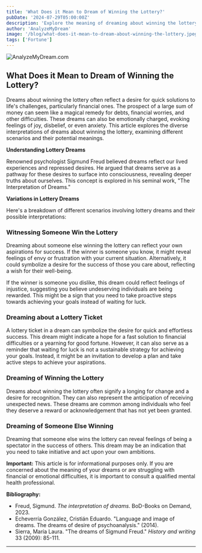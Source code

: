```yaml
---
title: 'What Does it Mean to Dream of Winning the Lottery?'
pubDate: '2024-07-29T05:00:00Z'
description: 'Explore the meaning of dreaming about winning the lottery and how these dreams can reflect your desires, emotions, and expectations in life.'
author: 'AnalyzeMyDream'
image: '/blog/what-does-it-mean-to-dream-about-winning-the-lottery.jpeg'
tags: ['Fortune']
---
```


![AnalyzeMyDream.com](/blog/what-does-it-mean-to-dream-about-winning-the-lottery.jpeg)

## What Does it Mean to Dream of Winning the Lottery?

Dreams about winning the lottery often reflect a desire for quick solutions to life's challenges, particularly financial ones. The prospect of a large sum of money can seem like a magical remedy for debts, financial worries, and other difficulties. These dreams can also be emotionally charged, evoking feelings of joy, disbelief, or even anxiety. This article explores the diverse interpretations of dreams about winning the lottery, examining different scenarios and their potential meanings.

**Understanding Lottery Dreams**

Renowned psychologist Sigmund Freud believed dreams reflect our lived experiences and repressed desires. He argued that dreams serve as a pathway for these desires to surface into consciousness, revealing deeper truths about ourselves. This concept is explored in his seminal work, "The Interpretation of Dreams."

**Variations in Lottery Dreams**

Here's a breakdown of different scenarios involving lottery dreams and their possible interpretations:

### Witnessing Someone Win the Lottery

Dreaming about someone else winning the lottery can reflect your own aspirations for success. If the winner is someone you know, it might reveal feelings of envy or frustration with your current situation. Alternatively, it could symbolize a desire for the success of those you care about, reflecting a wish for their well-being. 

If the winner is someone you dislike, this dream could reflect feelings of injustice, suggesting you believe undeserving individuals are being rewarded. This might be a sign that you need to take proactive steps towards achieving your goals instead of waiting for luck.

### Dreaming about a Lottery Ticket

A lottery ticket in a dream can symbolize the desire for quick and effortless success. This dream might indicate a hope for a fast solution to financial difficulties or a yearning for good fortune. However, it can also serve as a reminder that waiting for luck is not a sustainable strategy for achieving your goals. Instead, it might be an invitation to develop a plan and take active steps to achieve your aspirations.

### Dreaming of Winning the Lottery

Dreams about winning the lottery often signify a longing for change and a desire for recognition. They can also represent the anticipation of receiving unexpected news. These dreams are common among individuals who feel they deserve a reward or acknowledgement that has not yet been granted.

### Dreaming of Someone Else Winning

Dreaming that someone else wins the lottery can reveal feelings of being a spectator in the success of others. This dream may be an indication that you need to take initiative and act upon your own ambitions. 

**Important:** This article is for informational purposes only. If you are concerned about the meaning of your dreams or are struggling with financial or emotional difficulties, it is important to consult a qualified mental health professional. 

**Bibliography:**

* Freud, Sigmund. *The interpretation of dreams*. BoD-Books on Demand, 2023. 
* Echeverría González, Cristián Eduardo. "Language and image of dreams. The dreams of desire of psychoanalysis." (2014).
* Sierra, María Laura. "The dreams of Sigmund Freud." *History and writing* 33 (2009): 85-111.

---